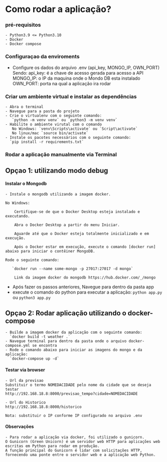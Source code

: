 # Como rodar a aplicação?
  ### pré-requisitos
    - Python3.9 <= Python3.10
    - Docker
    - Docker compose
	
  ### Configuraçao da enviroments
   - Configure os dados do arquivo .env (api_key, MONGO_IP, OWN_PORT)
   Sendo:
	api_key: é a chave de acesso gerada para acesso a API
	MONGO_IP: o IP da maquina onde o Mondo DB esta instalado
	OWN_PORT: porta na qual a aplicação ira rodar   
  
  ### Criar um ambiente virtual e instalar as dependências
    - Abra o terminal
    - Navegue para a pasta do projeto
    - Crie o virtualenv com o seguinte comando:
       `python -m venv venv` ou `python3 -m venv venv`
    - Habilite o ambiente virutal com o comando
       No Windows: `venv\Scripts\activate` ou `Script\activate`
       No linux/mac `source bin/activate`
    - Instale os pacotes necessários com o seguinte comando:
      `pip install -r requirements.txt`
    
  ### Rodar a aplicação manualmente via Terminal
	
  ## Opçao 1: utilizando modo debug
  #### Instalar o Mongodb
    - Instale o mongodb utilizando a imagem docker. 
	
	No Windows:

		Certifique-se de que o Docker Desktop esteja instalado e executando.

		Abra o Docker Desktop a partir do menu Iniciar.

		Aguarde até que o Docker esteja totalmente inicializado e em execução.

		Após o Docker estar em execução, execute o comando [docker run] abaixo para iniciar o contêiner MongoDB.

	Rode o seguinte comando:       
       
       `docker run --name some-mongo -p 27017:27017 -d mongo`
       
        Link da imagem docker do mongodb https://hub.docker.com/_/mongo

   - Após fazer os passos anteriores, Navegue para dentro da pasta app
   - execute o comando do python para executar a aplicação:
      `python app.py` ou `python3 app.py`
  
  ## Opçao 2: Rodar aplicação utilizando o docker-compose
    - Builde a imagem docker da aplicação com o seguinte comando:
      `docker build -t weather .` 
    - Navegue terminal para dentro da pasta onde o arquivo docker-compose.yml se encontra
    - Rode o comando abaixo para iniciar as imagens do mongo e da aplicação:
      `docker-compose up -d`

  #### Testar via browser
  
	- Url da previsao
	Substituir o termo NOMEDACIDADE pelo nome da cidade que se deseja testar
	http://192.168.18.8:8000/previsao_tempo?cidade=NOMEDACIDADE
  
	- Url do Historico
	http://192.168.18.8:8000/historico
  
	Nota: substituir o IP conforme IP configurado no arquivo .env

  #### Observações

    - Para rodar a aplicação via docker, foi utilizado o gunicorn. 
	O Gunicorn (Green Unicorn) é um servidor web HTTP para aplicações web escritas em Python para rodar em produção. 
	A função principal do Gunicorn é lidar com solicitações HTTP, fornecendo uma ponte entre o servidor web e a aplicação web Python.
    






